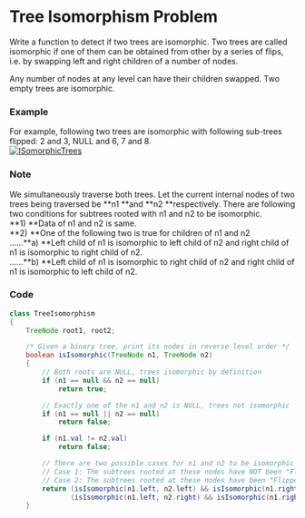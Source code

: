 # Tree Isomorphism Problem

Write a function to detect if two trees are isomorphic. Two trees are called isomorphic if one of them can be obtained from other by a series of flips, i.e. by swapping left and right children of a number of nodes.

Any number of nodes at any level can have their children swapped. Two empty trees are isomorphic.

### Example

For example, following two trees are isomorphic with following sub-trees flipped: 2 and 3, NULL and 6, 7 and 8.  
[![](https://www.geeksforgeeks.org/wp-content/uploads/ISomorphicTrees-e1368593305854.png "ISomorphicTrees")](https://www.geeksforgeeks.org/wp-content/uploads/ISomorphicTrees-e1368593305854.png)

### Note

We simultaneously traverse both trees. Let the current internal nodes of two trees being traversed be **n1 **and **n2 **respectively. There are following two conditions for subtrees rooted with n1 and n2 to be isomorphic.  
**1\) **Data of n1 and n2 is same.  
**2\) **One of the following two is true for children of n1 and n2  
……**a\) **Left child of n1 is isomorphic to left child of n2 and right child of n1 is isomorphic to right child of n2.  
……**b\) **Left child of n1 is isomorphic to right child of n2 and right child of n1 is isomorphic to left child of n2.

### Code

```java
class TreeIsomorphism 
{
    TreeNode root1, root2;

    /* Given a binary tree, print its nodes in reverse level order */
    boolean isIsomorphic(TreeNode n1, TreeNode n2) 
    {
        // Both roots are NULL, trees isomorphic by definition
        if (n1 == null && n2 == null)
            return true;

        // Exactly one of the n1 and n2 is NULL, trees not isomorphic
        if (n1 == null || n2 == null)
            return false;

        if (n1.val != n2.val)
            return false;

        // There are two possible cases for n1 and n2 to be isomorphic
        // Case 1: The subtrees rooted at these nodes have NOT been "Flipped". Both of these subtrees have to be isomorphic.
        // Case 2: The subtrees rooted at these nodes have been "Flipped"
        return (isIsomorphic(n1.left, n2.left) && isIsomorphic(n1.right, n2.right)) || 
               (isIsomorphic(n1.left, n2.right) && isIsomorphic(n1.right, n2.left));
    }
```



